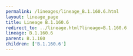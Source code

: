```yaml
---
permalink: /lineages/lineage_B.1.160.6.html
layout: lineage_page
title: Lineage B.1.160.6
redirect_to: ../lineage.html?lineage=B.1.160.6
lineage: B.1.160.6
parent: B.1.160
children: ['B.1.160.6']
---
```

